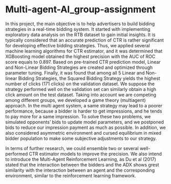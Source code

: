 # Multi-agent-AI_group-assignment
In this project, the main objective is to help advertisers to build bidding strategies in a real-time bidding system. It started with implementing exploratory data analysis on the RTB dataset to gain initial insights. It is typically considered that an accurate prediction of CTR is rather significant for developing effective bidding strategies. Thus, we applied several machine learning algorithms for CTR estimator, and it was determined that XGBoosting model obtained the highest precision with the AUC of ROC score equals to 0.897. Based on pre-trained CTR prediction model, Linear and Non-Linear Bidding Strategies are created and optimized through parameter tuning. Finally, it was found that among all 5 Linear and Non-linear Bidding Strategies, the Squared Bidding Strategy yields the highest number of clicks (171 clicks) on the validation dataset. We suppose the strategy performed well on the validation set can similarly obtain a high click amount on the test dataset. 
Taking into account we are competing among different groups, we developed a game theory (multiagent) approach. In the multi agent system, a same strategy may lead to a poorer performance, because a bidder is harder to get impressions, and he tends to pay more for a same impression. To solve these two problems, we simulated opponents’ bids to update model parameters, and we postponed bids to reduce our impression payment as much as possible. In addition, we also considered asymmetric environment and cursed equilibrium in mixed bidder population to make some subjective adjustments to our strategy.

In terms of further research, we could ensemble two or several well-performed CTR estimator models to improve the precision. We also intend to introduce the Multi-Agent Reinforcement Learning, as Du et al (2017) stated that the interaction between the bidders and the ADX shows grest similarity with the interaction between an agent and the corresponding environment, similar to the reinforcement learning framework.
